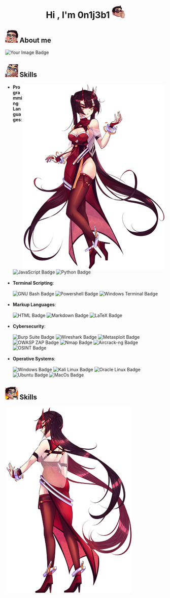 <h1 align="center">Hi , I'm 0n1j3b1 <img src="https://github.com/0n1j3b1/0n1j3b1/blob/main/Me_Thumb.png" width="40"></h1>

<h2> 
  <picture><img src="https://github.com/0n1j3b1/0n1j3b1/blob/main/Me_nya.png" width="40px"></picture> About me 
</h2>

<p align="left">
  <img src="https://tryhackme-badges.s3.amazonaws.com/0n1j3b1.png" alt="Your Image Badge" />
</p>

<h2>
  <img src="https://github.com/0n1j3b1/0n1j3b1/blob/main/Me_drink.png" width="40"> Skills
</h2>

<a target="_blank" align="center">
  <img align="right" width="450" src="https://github.com/0n1j3b1/0n1j3b1/blob/main/OTS_Akane.png">
</a>

<ul>
  <li><strong>Programming Languages</strong>:</li><br>
  
  <img src="https://img.shields.io/badge/JavaScript%20-%23F7DF1E.svg?style=for-the-badge&logo=javascript&logoColor=black" alt="JavaScript Badge">
  <img src="https://img.shields.io/badge/Python%20-%2314354C.svg?style=for-the-badge&logo=python&logoColor=white" alt="Python Badge">
  <br><br>

  <li><strong>Terminal Scripting</strong>:</li><br>

  <img src="https://img.shields.io/badge/GNU%20Bash-4EAA25?style=for-the-badge&logo=GNU%20Bash&logoColor=white" alt="GNU Bash Badge">
  <img src="https://img.shields.io/badge/powershell-5391FE?style=for-the-badge&logo=powershell&logoColor=white" alt="Powershell Badge">
  <img src="https://img.shields.io/badge/windows%20terminal-4D4D4D?style=for-the-badge&logo=windows%20terminal&logoColor=white" alt="Windows Terminal Badge">
  <br><br>

  <li><strong>Markup Languages</strong>:</li><br>

  <img src="https://img.shields.io/badge/HTML-FF5733?style=for-the-badge&logo=html5&logoColor=white" alt="HTML Badge">
  <img src="https://img.shields.io/badge/Markdown-000000?style=for-the-badge&logo=markdown&logoColor=white" alt="Markdown Badge">
  <img src="https://img.shields.io/badge/LaTeX-239120?style=for-the-badge&logo=latex&logoColor=white" alt="LaTeX Badge">
  <br><br>

  <li><strong>Cybersecurity</strong>:</li><br>
 
  <img src="https://img.shields.io/badge/Burp%20Suite-FF7A00?style=for-the-badge&logo=burpsuite&logoColor=white" alt="Burp Suite Badge">
  <img src="https://img.shields.io/badge/Wireshark-3F8CFF?style=for-the-badge&logo=wireshark&logoColor=white" alt="Wireshark Badge">
  <img src="https://img.shields.io/badge/Metasploit-5B5EA6?style=for-the-badge&logo=metasploit&logoColor=white" alt="Metasploit Badge">
  <img src="https://img.shields.io/badge/OWASP%20ZAP-7D7D7D?style=for-the-badge&logo=owasp&logoColor=white" alt="OWASP ZAP Badge">
  <img src="https://img.shields.io/badge/Nmap-00BFFF?style=for-the-badge&logo=nmap&logoColor=white" alt="Nmap Badge">
  <img src="https://img.shields.io/badge/Aircrack%20ng-1C5F15?style=for-the-badge&logo=aircrack&logoColor=white" alt="Aircrack-ng Badge">
  <img src="https://img.shields.io/badge/OSINT-1E90FF?style=for-the-badge&logo=osint&logoColor=white" alt="OSINT Badge">
  <br><br>

  <li><strong>Operative Systems</strong>:</li><br>
  
  <img src="https://img.shields.io/badge/Windows-0078D6?style=for-the-badge&logo=windows&logoColor=white" alt="Windows Badge">
  <img src="https://img.shields.io/badge/Kali_Linux-557C94?style=for-the-badge&logo=kali-linux&logoColor=white" alt="Kali Linux Badge">
  <img src="https://img.shields.io/badge/Oracle%20Linux-EE0000?style=for-the-badge&logo=Oracle&logoColor=white" alt="Oracle Linux Badge">
  <img src="https://img.shields.io/badge/Ubuntu-E95420?style=for-the-badge&logo=ubuntu&logoColor=white" alt="Ubuntu Badge">
  <img src="https://img.shields.io/badge/mac%20os-000000?style=for-the-badge&logo=apple&logoColor=white" alt="MacOs Badge">
  <br>
</ul>

<h2>
  <img src="https://github.com/0n1j3b1/0n1j3b1/blob/main/Me_fine.png" width="40"> Skills
</h2>

<a target="_blank" align="center">
  <img align="left" width="400" src="https://github.com/0n1j3b1/0n1j3b1/blob/main/OTS_Akane2.png">
</a>
